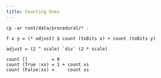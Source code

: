```yaml
---
title: Counting Ones
---
```


```{pipe="sh"}
cp -ar root/data/procedural/* .
```

```{.unwrap pipe="./codeAndPic count grey"}
f x y = (* adjust) $ count (toBits x) + count (toBits y)

adjust = (2 ^ scale) `div` (2 * scale)

count []         = 0
count (True :xs) = 1 + count xs
count (False:xs) =     count xs
```

